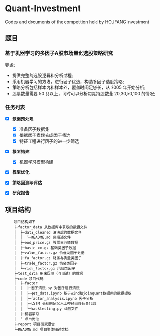 # Quant-Investment
Codes and documents of the competition held by HOUFANG Investment

## 题目

### 基于机器学习的多因子A股市场量化选股策略研究

要求:

- 提供完整的选股逻辑和分析过程;         
- 采用机器学习的方法，进行因子优选，构造多因子选股策略; 
- 策略分析包括样本内和样本外，覆盖时间足够长，从 2005 年开始分析;
- 股票数量需要 50 只以上，同时可以分析每期持股数量 20,30,50,100 的情况;

### 任务列表
- [x] **数据预处理**
  - [x] 准备因子数据集
  - [x] 根据因子表现完成因子筛选
  - [x] 特征工程进行因子的进一步筛选
  
- [x] **模型构建**
  - [x] 机器学习模型构建
 
- [x] **模型优化** 

- [x] **策略回测与评估**

- [x] **研究报告**

## 项目结构
```
    项目结构如下
    ├─factor_data 从数据库中获取的数据文件
    │  ├─data_cleaned 清洗后的数据文件
    │  │  └─README.md 见描述文件
    │  ├─eod_price.gz 股票日行情数据
    │  ├─basic_xx.gz 基础类因子数据
    │  ├─value_factor.gz 价值类因子数据   
    │  ├─fa_factor.gz 财务与质量类因子
    │  ├─trade_factor.gz 情绪类因子
    │  └─risk_factor.gz 风险类因子
    ├─test_data 用来回测（与测试）的数据
    ├─code 项目代码
    │  ├─factor
    │  │  ├─因子清洗.py 对因子进行清洗
    │  │  ├─get_data.ipynb 基于wind和joinquant数据库的数据提取
    │  │  ├─factor_analysis.ipynb 因子分析
    │  │  ├─LSTM 长短期记忆人工神经网络有关代码
    │  │  └─backtesting.py 回测文件
    │  ├─机器学习
    │  └─项目优化
    ├─report 项目研究报告
    └─README.md 项目整体描述文档

